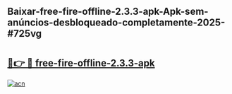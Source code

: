 ## Baixar-free-fire-offline-2.3.3-apk-Apk-sem-anúncios-desbloqueado-completamente-2025-#725vg

# <h2><a href="https://ainizakaria.my?title=free-fire-offline-2.3.3-apk&ref=22M">🔗👉 🔴 free-fire-offline-2.3.3-apk</a></h2>

[![acn](https://github.com/user-attachments/assets/0f9c940e-d8b0-45ae-aac7-cd30a18b3e1c)](https://ainizakaria.my?title=free-fire-offline-2.3.3-apk&ref=22M)

